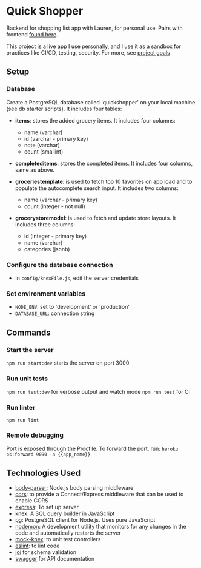 # Quick Shopper
Backend for shopping list app with Lauren, for personal use. Pairs with frontend [found here](https://github.com/ihouwat/shopping-list-app-live).

This project is a live app I use personally, and I use it as a sandbox for practices like CI/CD, testing, security. For more, see [project goals](./projectGoals.md)

## Setup 

### Database

Create a PostgreSQL database called 'quickshopper' on your local machine (see db starter scripts). It includes four tables:

* **items**: stores the added grocery items. It includes four columns:

    * name (varchar)
    * id (varchar - primary key)
    * note (varchar)
    * count (smallint)

* **completeditems**: stores the completed items. It includes four columns, same as above.

* **groceriestemplate**: is used to fetch top 10 favorites on app load and to populate the autocomplete search input. It includes two columns:

    * name (varchar - primary key)
    * count (integer - not null)

* **grocerystoremodel**: is used to fetch and update store layouts. It includes three columns:

    * id (integer - primary key)
    * name (varchar)
    * categories (jsonb)

### Configure the database connection

* In `config/knexFile.js`, edit the server credentials

### Set environment variables
* `NODE_ENV`: set to 'development' or 'production'
* `DATABASE_URL`: connection string

## Commands
### Start the server
`npm run start:dev` starts the server on port 3000

### Run unit tests
`npm run test:dev` for verbose output and watch mode
`npm run test` for CI

### Run linter
`npm run lint`

### Remote debugging
Port is exposed through the Procfile. To forward the port, run:
`heroku ps:forward 9090 -a {{app_name}}`

## Technologies Used 
* [body-parser](https://www.npmjs.com/package/body-parser): Node.js body parsing middleware
* [cors](https://www.npmjs.com/package/cors): to provide a Connect/Express middleware that can be used to enable CORS
* [express](https://www.npmjs.com/package/express): To set up server
* [knex](https://www.npmjs.com/package/knex): A SQL query builder in JavaScript
* [pg](https://www.npmjs.com/package/pg): PostgreSQL client for Node.js. Uses pure JavaScript
* [nodemon](https://www.npmjs.com/package/nodemon): A development utility that monitors for any changes in the code and automatically restarts the server
* [mock-knex](https://www.npmjs.com/package/mock-knex): to unit test controllers
* [eslint](https://eslint.org/): to lint code
* [joi](https://joi.dev/) for schema validation
* [swagger]() for API documentation
